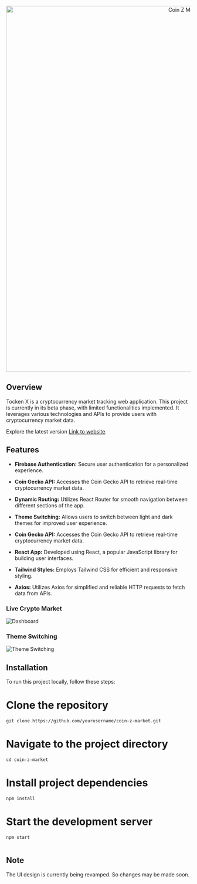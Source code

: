 

<p align="center">
  <img src="https://i.postimg.cc/659yjZyx/git-hub.gif" width="1000" alt="Coin Z Market Logo" align="center">
</p>

## Overview

Tocken X is a cryptocurrency market tracking web application. This project is currently in its beta phase, with limited functionalities implemented. It leverages various technologies and APIs to provide users with cryptocurrency market data.

Explore the latest version [Link to website](https://tocken-x.netlify.app/).

## Features

- **Firebase Authentication:** Secure user authentication for a personalized experience.

- **Coin Gecko API:** Accesses the Coin Gecko API to retrieve real-time cryptocurrency market data.

- **Dynamic Routing:** Utilizes React Router for smooth navigation between different sections of the app.

- **Theme Switching:** Allows users to switch between light and dark themes for improved user experience.

- **Coin Gecko API:** Accesses the Coin Gecko API to retrieve real-time cryptocurrency market data.

- **React App:** Developed using React, a popular JavaScript library for building user interfaces.

- **Tailwind Styles:** Employs Tailwind CSS for efficient and responsive styling.

- **Axios:** Utilizes Axios for simplified and reliable HTTP requests to fetch data from APIs.
### Live Crypto Market
![Dashboard](https://i.postimg.cc/G3F4G6LF/Screenshot-2023-11-02-103319.png)

### Theme Switching
![Theme Switching](https://i.postimg.cc/PxzdvsWN/Screenshot-2023-11-02-103507.png)

## Installation

To run this project locally, follow these steps:

# Clone the repository
```
git clone https://github.com/yourusername/coin-z-market.git

```
# Navigate to the project directory
```
cd coin-z-market
```
# Install project dependencies
```
npm install
```
# Start the development server
```
npm start
   
```
## Note

The UI design is currently being revamped. So changes may be made soon.
